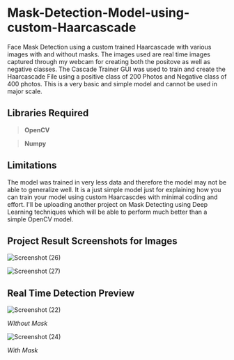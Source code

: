 # Mask-Detection-Model-using-custom-Haarcascade
Face Mask Detection using a custom trained Haarcascade with various images with and without masks. The images used are real time images captured through my webcam for creating both the positove as well as negative classes. The Cascade Trainer GUI was used to train and create the Haarcascade File using a positive class of 200 Photos and Negative class of 400 photos. This is a very basic and simple model and cannot be used in major scale.

## Libraries Required
> **OpenCV**

> **Numpy**

## Limitations 
The model was trained in very less data and therefore the model may not be able to generalize well. It is a just simple model just for explaining how you can train your model using custom Haarcascdes with minimal coding and effort. I'll be uploading another project on Mask Detecting using Deep Learning techniques which will be able to perform much better than a simple OpenCV model. 

## Project Result Screenshots for Images

![Screenshot (26)](https://user-images.githubusercontent.com/49313619/87231252-369d0f80-c3d3-11ea-8176-acba474e359e.png)


![Screenshot (27)](https://user-images.githubusercontent.com/49313619/87231253-3735a600-c3d3-11ea-999c-43d1d16223aa.png)

## Real Time Detection Preview

![Screenshot (22)](https://user-images.githubusercontent.com/49313619/87231250-343ab580-c3d3-11ea-8aeb-f4bb69098433.png)

*WIthout Mask*


![Screenshot (24)](https://user-images.githubusercontent.com/49313619/87231251-36047900-c3d3-11ea-858a-6dac06a82743.png)

*With Mask*
